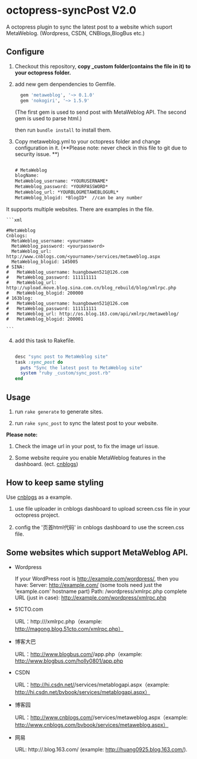 octopress-syncPost V2.0
==================

A octopress plugin to sync the latest post to a website which suport MetaWeblog. (Wordpress, CSDN, CNBlogs,BlogBus etc.)


## Configure

1. Checkout this repository, **copy _custom folder(contains the file in it) to your octopress folder.**

2. add new gem denpendencies to Gemfile.

	```ruby
	  gem 'metaweblog', '~> 0.1.0'
	  gem 'nokogiri', '~> 1.5.9'
	```
	(The first gem is used to send post with MetaWeblog API.
	The second gem is used to parse html.)

	then run `bundle install` to install them.

3. Copy metaweblog.yml to your octopress folder and change configuration in it. (**Please note: never check in this file to git due to security issue. **)

	```xml

	# MetaWeblog
	blogName:
	MetaWeblog_username: *YOURUSERNAME*
	MetaWeblog_password: *YOURPASSWORD*
	MetaWeblog_url: *YOURBLOGMETAWEBLOGURL*
	MetaWeblog_blogid: *BlogID*  //can be any number

	``` 
It supports multiple websites. There are examples in the file.

	```xml

	#MetaWeblog
	Cnblogs:
	  MetaWeblog_username: <yourname>
	  MetaWeblog_password: <yourpassword>
	  MetaWeblog_url: http://www.cnblogs.com/<yourname>/services/metaweblog.aspx
	  MetaWeblog_blogid: 145005
	# SINA:
	#   MetaWeblog_username: huangbowen521@126.com
	#   MetaWeblog_password: 111111111
	#   MetaWeblog_url: http://upload.move.blog.sina.com.cn/blog_rebuild/blog/xmlrpc.php
	#   MetaWeblog_blogid: 200000
	# 163blog:
	#   MetaWeblog_username: huangbowen521@126.com
	#   MetaWeblog_password: 111111111
	#   MetaWeblog_url: http://os.blog.163.com/api/xmlrpc/metaweblog/
	#   MetaWeblog_blogid: 200001

	```

4. add this task to Rakefile.

	```ruby

	desc "sync post to MetaWeblog site"
	task :sync_post do
	  puts "Sync the latest post to MetaWeblog site"
	  system "ruby _custom/sync_post.rb"
	end

	```

## Usage

1. run `rake generate` to generate sites.

2. run `rake sync_post` to sync the latest post to your website.

**Please note:** 

1. Check the image url in your post, to fix the image url issue.

2. Some website require you enable MetaWeblog features in the dashboard. (ect. [cnblogs])

## How to keep same styling

Use [cnblogs] as a example.

1. use file uploader in cnblogs dashboard to upload screen.css file in your octopress project.

2. config the '页首html代码' in cnblogs dashboard to use the screen.css file.


## Some websites which support MetaWeblog API.

* Wordpress

	If your WordPress root is http://example.com/wordpress/, then you have:
	Server: http://example.com/ (some tools need just the 'example.com' hostname part)
	Path: /wordpress/xmlrpc.php
	complete URL (just in case): http://example.com/wordpress/xmlrpc.php

* 51CTO.com

	URL：http://<yourBlogUrl>/xmlrpc.php（example: http://magong.blog.51cto.com/xmlrpc.php）

* 博客大巴

	URL：http://www.blogbus.com/<accountName>/app.php（example: http://www.blogbus.com/holly0801/app.php

* CSDN

	URL：http://hi.csdn.net/<accountName>/services/metablogapi.aspx（example: http://hi.csdn.net/bvbook/services/metablogapi.aspx）

* 博客园

	URL：http://www.cnblogs.com/<accountName>/services/metaweblog.aspx（example: http://www.cnblogs.com/bvbook/services/metaweblog.aspx）

* 网易

	URL: http://<accountName>.blog.163.com/ (example: http://huang0925.blog.163.com/).

[cnblogs]: http://www.cnblogs.com/